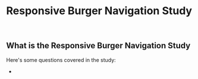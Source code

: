 # Responsive Burger Navigation Study


<br>

## What is the Responsive Burger Navigation Study

Here's some questions covered in the study:

* [](#)

<br>

